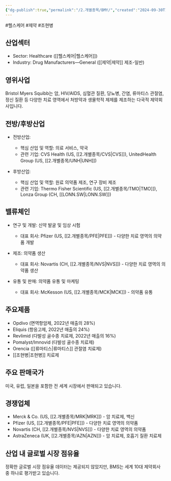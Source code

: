 ```yaml
---
{"dg-publish":true,"permalink":"/2.개별종목/BMY/","created":"2024-09-30T11:07:58.494+09:00","updated":"2025-07-29T21:37:04.424+09:00"}
---
```


#헬스케어 #제약 #조현병 

## 산업섹터

- Sector: Healthcare ([[헬스케어\|헬스케어]])
- Industry: Drug Manufacturers—General ([[제약\|제약]] 제조-일반)

## 영위사업

Bristol Myers Squibb는 암, HIV/AIDS, 심혈관 질환, 당뇨병, 간염, 류마티스 관절염, 정신 질환 등 다양한 치료 영역에서 처방약과 생물학적 제제를 제조하는 다국적 제약회사입니다.

## 전방/후방산업

- 전방산업:
    
    - 핵심 산업 및 역할: 의료 서비스, 약국
    - 관련 기업: CVS Health (US, [[2.개별종목/CVS\|CVS]]), UnitedHealth Group (US, [[2.개별종목/UNH\|UNH]])
    
- 후방산업:
    
    - 핵심 산업 및 역할: 원료 의약품 제조, 연구 장비 제조
    - 관련 기업: Thermo Fisher Scientific (US, [[2.개별종목/TMO\|TMO]]), Lonza Group (CH, [[LONN.SW\|LONN.SW]])
    

## 밸류체인

- 연구 및 개발: 신약 발굴 및 임상 시험
    
    - 대표 회사: Pfizer (US, [[2.개별종목/PFE\|PFE]]) - 다양한 치료 영역의 의약품 개발
    
- 제조: 의약품 생산
    
    - 대표 회사: Novartis (CH, [[2.개별종목/NVS\|NVS]]) - 다양한 치료 영역의 의약품 생산
    
- 유통 및 판매: 의약품 유통 및 마케팅
    
    - 대표 회사: McKesson (US, [[2.개별종목/MCK\|MCK]]) - 의약품 유통
    

## 주요제품

- Opdivo (면역항암제, 2022년 매출의 28%)
- Eliquis (항응고제, 2022년 매출의 24%)
- Revlimid (다발성 골수종 치료제, 2022년 매출의 16%)
- Pomalyst/Imnovid (다발성 골수종 치료제)
- Orencia ([[류마티스\|류마티스]] 관절염 치료제)
- [[조현병\|조현병]] 치료제

## 주요 판매국가

미국, 유럽, 일본을 포함한 전 세계 시장에서 판매되고 있습니다.

## 경쟁업체

- Merck & Co. (US, [[2.개별종목/MRK\|MRK]]) - 암 치료제, 백신
- Pfizer (US, [[2.개별종목/PFE\|PFE]]) - 다양한 치료 영역의 의약품
- Novartis (CH, [[2.개별종목/NVS\|NVS]]) - 다양한 치료 영역의 의약품
- AstraZeneca (UK, [[2.개별종목/AZN\|AZN]]) - 암 치료제, 호흡기 질환 치료제

## 산업 내 글로벌 시장 점유율

정확한 글로벌 시장 점유율 데이터는 제공되지 않았지만, BMS는 세계 10대 제약회사 중 하나로 평가받고 있습니다.